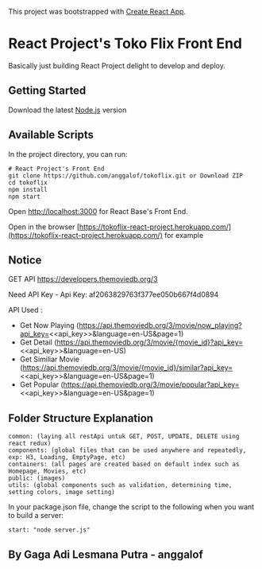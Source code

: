 This project was bootstrapped with [Create React App](https://github.com/facebook/create-react-app).

React Project's Toko Flix Front End
===============

Basically just building React Project delight to develop and deploy.

## Getting Started
Download the latest [Node.js](https://nodejs.org/) version

## Available Scripts
In the project directory, you can run:
```
# React Project's Front End
git clone https://github.com/anggalof/tokoflix.git or Download ZIP
cd tokoflix
npm install
npm start
```
Open [http://localhost:3000](http://localhost:3000) for React Base's Front End.

Open in the browser [https://tokoflix-react-project.herokuapp.com/](https://tokoflix-react-project.herokuapp.com/) for example

## Notice
GET API https://developers.themoviedb.org/3

Need API Key - Api Key: af2063829763f377ee050b667f4d0894

API Used :
- Get Now Playing (https://api.themoviedb.org/3/movie/now_playing?api_key=<<api_key>>&language=en-US&page=1)
- Get Detail (https://api.themoviedb.org/3/movie/{movie_id}?api_key=<<api_key>>&language=en-US)
- Get Similiar Movie (https://api.themoviedb.org/3/movie/{movie_id}/similar?api_key=<<api_key>>&language=en-US&page=1)
- Get Popular (https://api.themoviedb.org/3/movie/popular?api_key=<<api_key>>&language=en-US&page=1)

## Folder Structure Explanation
```
common: (laying all restApi untuk GET, POST, UPDATE, DELETE using react redux)
components: (global files that can be used anywhere and repeatedly, exp: H3, Loading, EmptyPage, etc)
containers: (all pages are created based on default index such as Homepage, Movies, etc)
public: (images)
utils: (global components such as validation, determining time, setting colors, image setting)
```

In your package.json file, change the script to the following when you want to build a server:
```
start: "node server.js"
```

## By Gaga Adi Lesmana Putra - anggalof
